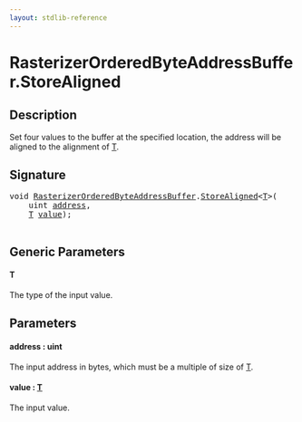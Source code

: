 ```yaml
---
layout: stdlib-reference
---
```


# RasterizerOrderedByteAddressBuffer\.StoreAligned

## Description

Set four values to the buffer at the specified location, the address will be aligned
to the alignment of <span class='code'><a href="storealigned-05.md#typeparam-T" class="code_type">T</a></span>.



## Signature 

<pre>
<span class="code_keyword">void</span> <a href="index.md" class="code_type">RasterizerOrderedByteAddressBuffer</a>.<a href="storealigned-05.md">StoreAligned</a>&lt;<a href="storealigned-05.md#typeparam-T" class="code_type">T</a>&gt;(
    <span class="code_keyword">uint</span> <a href="storealigned-05.md#decl-address" class="code_param">address</a>,
    <a href="storealigned-05.md#typeparam-T" class="code_type">T</a> <a href="storealigned-05.md#decl-value" class="code_param">value</a>);

</pre>

## Generic Parameters

####  <a id="typeparam-T"></a>T
The type of the input value.


## Parameters

####  <a id="decl-address"></a>address  : uint
The input address in bytes, which must be a multiple of size of <span class='code'><a href="storealigned-05.md#typeparam-T" class="code_type">T</a></span>.

####  <a id="decl-value"></a>value  : [T](storealigned-05.md#typeparam-T)
The input value.



<script>
// Fix .md links to .html when on ReadTheDocs
if (window.location.hostname.includes('readthedocs') || 
    window.location.hostname.includes('rtfd.io')) {
  document.addEventListener('DOMContentLoaded', function() {
    const links = document.querySelectorAll('a');
    links.forEach(link => {
      if (link.getAttribute('href') && link.getAttribute('href').endsWith('.md')) {
        link.href = link.href.replace(/\.md($|#|\?)/, '.html$1');
      }
    });
  });
}
</script>
